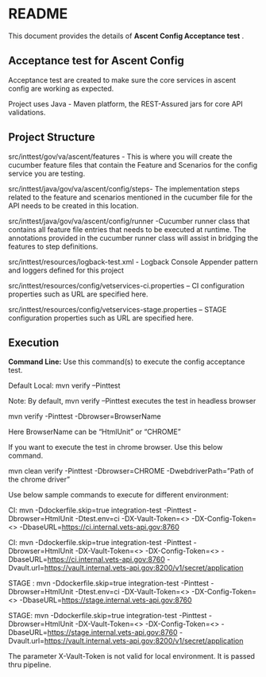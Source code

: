 # README #

This document provides the details of **Ascent Config Acceptance test** .

## Acceptance test for Ascent Config ##
Acceptance test are created to make sure the core services in ascent config are working as expected.

Project uses Java - Maven platform, the REST-Assured jars for core API validations.

## Project Structure ##

src/inttest/gov/va/ascent/features - This is where you will create the cucumber feature files that contain the Feature and Scenarios for the config service you are testing.

src/inttest/java/gov/va/ascent/config/steps- The implementation steps related to the feature and scenarios mentioned in the cucumber file for the API needs to be created in this location.

src/inttest/java/gov/va/ascent/config/runner -Cucumber runner class that contains all feature file entries that needs to be executed at runtime. The annotations provided in the cucumber runner class will assist in bridging the features to step definitions.

src/inttest/resources/logback-test.xml - Logback Console Appender pattern and loggers defined for this project

src/inttest/resources/config/vetservices-ci.properties – CI configuration properties such as URL are specified here.

src/inttest/resources/config/vetservices-stage.properties – STAGE configuration properties such as URL are specified here.

## Execution ##

**Command Line:** Use this command(s) to execute the config acceptance test. 

Default Local: mvn verify –Pinttest

Note: By default, mvn verify –Pinttest executes the test in headless browser

mvn verify -Pinttest -Dbrowser=BrowserName

Here BrowserName  can be “HtmlUnit” or “CHROME”

If you want to execute the test in chrome browser. Use this below command. 

mvn clean verify -Pinttest -Dbrowser=CHROME -DwebdriverPath=”Path of the chrome driver”

Use below sample commands to execute for different environment:

CI: mvn -Ddockerfile.skip=true integration-test -Pinttest -Dbrowser=HtmlUnit -Dtest.env=ci -DX-Vault-Token=<> -DX-Config-Token=<> -DbaseURL=https://ci.internal.vets-api.gov:8760

CI: mvn -Ddockerfile.skip=true integration-test -Pinttest -Dbrowser=HtmlUnit -DX-Vault-Token=<> -DX-Config-Token=<> -DbaseURL=https://ci.internal.vets-api.gov:8760 -Dvault.url=https://vault.internal.vets-api.gov:8200/v1/secret/application

STAGE : mvn -Ddockerfile.skip=true integration-test -Pinttest -Dbrowser=HtmlUnit -Dtest.env=ci -DX-Vault-Token=<> -DX-Config-Token=<> -DbaseURL=https://stage.internal.vets-api.gov:8760

STAGE: mvn -Ddockerfile.skip=true integration-test -Pinttest -Dbrowser=HtmlUnit -DX-Vault-Token=<> -DX-Config-Token=<> -DbaseURL=https://stage.internal.vets-api.gov:8760 -Dvault.url=https://vault.internal.vets-api.gov:8200/v1/secret/application

The parameter X-Vault-Token is not valid for local environment. It is passed thru pipeline. 
